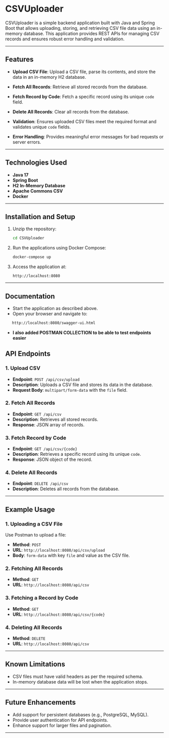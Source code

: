 
# CSVUploader

CSVUploader is a simple backend application built with Java and Spring Boot that allows uploading, storing, and retrieving CSV file data using an in-memory database. This application provides REST APIs for managing CSV records and ensures robust error handling and validation.

---

## Features

- **Upload CSV File**:
  Upload a CSV file, parse its contents, and store the data in an in-memory H2 database.

- **Fetch All Records**:
  Retrieve all stored records from the database.

- **Fetch Record by Code**:
  Fetch a specific record using its unique `code` field.

- **Delete All Records**:
  Clear all records from the database.

- **Validation**:
  Ensures uploaded CSV files meet the required format and validates unique `code` fields.

- **Error Handling**:
  Provides meaningful error messages for bad requests or server errors.

---

## Technologies Used

- **Java 17**
- **Spring Boot**
- **H2 In-Memory Database**
- **Apache Commons CSV**
- **Docker**

---

## Installation and Setup

1. Unzip the repository:
   ```bash
   cd CSVUploader
   ```

2. Run the applications using Docker Compose:
   ```bash
   docker-compose up
   ```

3. Access the application at:
   ```
   http://localhost:8080
   ```

---

## Documentation
- Start the application as described above.
- Open your browser and navigate to:
```bash
   http://localhost:8080/swagger-ui.html
```

- **I also added POSTMAN COLLECTION to be able to test endpoints easier**

## API Endpoints

### 1. **Upload CSV**
   - **Endpoint**: `POST /api/csv/upload`
   - **Description**: Uploads a CSV file and stores its data in the database.
   - **Request Body**: `multipart/form-data` with the `file` field.

### 2. **Fetch All Records**
   - **Endpoint**: `GET /api/csv`
   - **Description**: Retrieves all stored records.
   - **Response**: JSON array of records.

### 3. **Fetch Record by Code**
   - **Endpoint**: `GET /api/csv/{code}`
   - **Description**: Retrieves a specific record using its unique `code`.
   - **Response**: JSON object of the record.

### 4. **Delete All Records**
   - **Endpoint**: `DELETE /api/csv`
   - **Description**: Deletes all records from the database.

---

## Example Usage

### 1. Uploading a CSV File
Use Postman to upload a file:
- **Method**: `POST`
- **URL**: `http://localhost:8080/api/csv/upload`
- **Body**: `form-data` with key `file` and value as the CSV file.

### 2. Fetching All Records
- **Method**: `GET`
- **URL**: `http://localhost:8080/api/csv`

### 3. Fetching a Record by Code
- **Method**: `GET`
- **URL**: `http://localhost:8080/api/csv/{code}`

### 4. Deleting All Records
- **Method**: `DELETE`
- **URL**: `http://localhost:8080/api/csv`

---

## Known Limitations
- CSV files must have valid headers as per the required schema.
- In-memory database data will be lost when the application stops.

---

## Future Enhancements
- Add support for persistent databases (e.g., PostgreSQL, MySQL).
- Provide user authentication for API endpoints.
- Enhance support for larger files and pagination.

---
